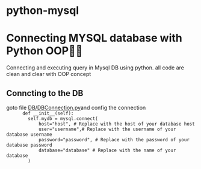 # python-mysql

<link rel="stylesheet" href="https://cdn.jsdelivr.net/npm/bootstrap@5.2.3/dist/css/bootstrap.min.css" integrity="sha384-rbsA2VBKQhggwzxH7pPCaAqO46MgnOM80zW1RWuH61DGLwZJEdK2Kadq2F9CUG65" crossorigin="anonymous">
<h1>Connecting MYSQL database with Python  OOP🐍🐬  </h1>
Connecting and executing query in Mysql DB using python. all code are clean and clear with OOP concept  
<h2>Conncting to the DB</h2>
goto file <a class="btn btn-success" href="/db/DBConnection.py">DB/DBConnection.py</a>and config the connection
<code>
      def __init__(self):
        self.mydb = mysql.connect(
            host="host", # Replace with the host of your database host
            user="username",# Replace with the username of your database username
            password="password", # Replace with the password of your database password
            database="database" # Replace with the name of your database
        )
</code>

